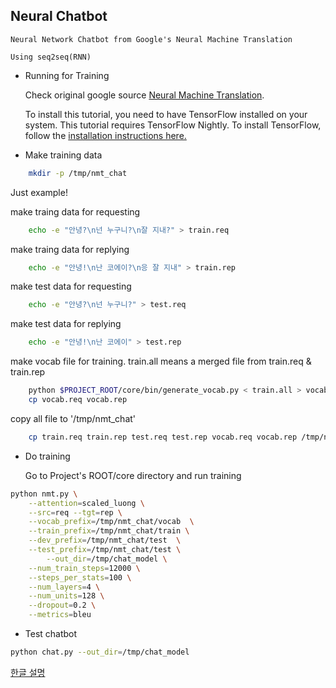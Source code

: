 ## Neural Chatbot

    Neural Network Chatbot from Google's Neural Machine Translation
    
    Using seq2seq(RNN) 

* Running for Training
    
    Check original google source [Neural Machine Translation](https://github.com/tensorflow/nmt/ "NMT").
    
    To install this tutorial, you need to have TensorFlow installed on your system. This tutorial requires TensorFlow Nightly. To install TensorFlow, follow the [installation instructions here.](https://www.tensorflow.org/install/)

* Make training data

``` bash
    mkdir -p /tmp/nmt_chat
```
Just example!

make traing data for requesting

``` bash
    echo -e "안녕?\n넌 누구니?\n잘 지내?" > train.req
```

make traing data for replying

``` bash
    echo -e "안녕!\n난 코에이?\n응 잘 지내" > train.rep
```

make test data for requesting

``` bash
    echo -e "안녕?\n넌 누구니?" > test.req
```
    
make test data for replying

``` bash
    echo -e "안녕!\n난 코에이" > test.rep
```

make vocab file for training. train.all means a merged file from train.req & train.rep

``` bash
    python $PROJECT_ROOT/core/bin/generate_vocab.py < train.all > vocab.req
    cp vocab.req vocab.rep
```

copy all file to '/tmp/nmt_chat'

``` bash
    cp train.req train.rep test.req test.rep vocab.req vocab.rep /tmp/nmt_chat
```
    
* Do training

    Go to Project's ROOT/core directory and run training 
    
```bash
python nmt.py \
    --attention=scaled_luong \
    --src=req --tgt=rep \
    --vocab_prefix=/tmp/nmt_chat/vocab  \
    --train_prefix=/tmp/nmt_chat/train \
    --dev_prefix=/tmp/nmt_chat/test  \
    --test_prefix=/tmp/nmt_chat/test \
        --out_dir=/tmp/chat_model \
    --num_train_steps=12000 \
    --steps_per_stats=100 \
    --num_layers=4 \
    --num_units=128 \
    --dropout=0.2 \
    --metrics=bleu
```

* Test chatbot

```bash
python chat.py --out_dir=/tmp/chat_model
```

[한글 설명](http://crazia.tistory.com/entry/Deep-Learning-seq2seq-%EB%A5%BC-%EC%9D%B4%EC%9A%A9%ED%95%9C-%EC%B1%97%EB%B4%87-Neural-Machine-Chatbot "블로그")
